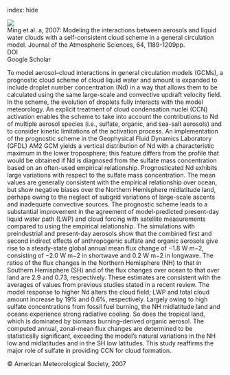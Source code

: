 index: hide

<div class="Citation">
    <div class="Citation-thumb CitationThumb-linked"  data-href="https://doi.org/10.1175/jas3874.1">
      <img src="https://static.claimspace.cloud/climate-study-static/refs/thumbs/7/Ming_et_al_2007a-thumb.png" />
    </div>

  <div class="Citation-body">
    <div class="Citation-text">Ming et al. a, 2007: Modeling the interactions between aerosols and liquid water clouds with a self-consistent cloud scheme in a general circulation model. <span class="Article-journal">Journal of the Atmospheric Sciences, </span><span class="Article-volume">64, </span>1189-1209pp.</div>
    <div class="Citation-links">
      <div class="CitationLink" data-href="https://doi.org/10.1175/jas3874.1">
        <div class="CitationLink-icon CitationLink-Doi"></div>
        <div class="CitationLink-text">DOI</div>
      </div>
      <div class="CitationLink" data-href="https://scholar.google.com/scholar?q=10.1175/jas3874.1">
        <div class="CitationLink-icon CitationLink-Scholar"></div>
        <div class="CitationLink-text">Google Scholar</div>
      </div>
    </div>
  </div>
</div>

To model aerosol–cloud interactions in general circulation models (GCMs), a prognostic cloud scheme of cloud liquid water and amount is expanded to include droplet number concentration (Nd) in a way that allows them to be calculated using the same large-scale and convective updraft velocity field. In the scheme, the evolution of droplets fully interacts with the model meteorology. An explicit treatment of cloud condensation nuclei (CCN) activation enables the scheme to take into account the contributions to Nd of multiple aerosol species (i.e., sulfate, organic, and sea-salt aerosols) and to consider kinetic limitations of the activation process. An implementation of the prognostic scheme in the Geophysical Fluid Dynamics Laboratory (GFDL) AM2 GCM yields a vertical distribution of Nd with a characteristic maximum in the lower troposphere; this feature differs from the profile that would be obtained if Nd is diagnosed from the sulfate mass concentration based on an often-used empirical relationship. Prognosticated Nd exhibits large variations with respect to the sulfate mass concentration. The mean values are generally consistent with the empirical relationship over ocean, but show negative biases over the Northern Hemisphere midlatitude land, perhaps owing to the neglect of subgrid variations of large-scale ascents and inadequate convective sources. The prognostic scheme leads to a substantial improvement in the agreement of model-predicted present-day liquid water path (LWP) and cloud forcing with satellite measurements compared to using the empirical relationship. The simulations with preindustrial and present-day aerosols show that the combined first and second indirect effects of anthropogenic sulfate and organic aerosols give rise to a steady-state global annual mean flux change of −1.8 W m−2, consisting of −2.0 W m−2 in shortwave and 0.2 W m−2 in longwave. The ratios of the flux changes in the Northern Hemisphere (NH) to that in Southern Hemisphere (SH) and of the flux changes over ocean to that over land are 2.9 and 0.73, respectively. These estimates are consistent with the averages of values from previous studies stated in a recent review. The model response to higher Nd alters the cloud field; LWP and total cloud amount increase by 19% and 0.6%, respectively. Largely owing to high sulfate concentrations from fossil fuel burning, the NH midlatitude land and oceans experience strong radiative cooling. So does the tropical land, which is dominated by biomass burning–derived organic aerosol. The computed annual, zonal-mean flux changes are determined to be statistically significant, exceeding the model’s natural variations in the NH low and midlatitudes and in the SH low latitudes. This study reaffirms the major role of sulfate in providing CCN for cloud formation.

<div class="Citation-copy">
&copy; American Meteorological Society, 2007
</div>
